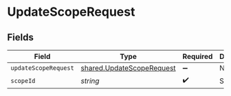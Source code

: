 # UpdateScopeRequest


## Fields

| Field                                                                         | Type                                                                          | Required                                                                      | Description                                                                   |
| ----------------------------------------------------------------------------- | ----------------------------------------------------------------------------- | ----------------------------------------------------------------------------- | ----------------------------------------------------------------------------- |
| `updateScopeRequest`                                                          | [shared.UpdateScopeRequest](../../../sdk/models/shared/updatescoperequest.md) | :heavy_minus_sign:                                                            | N/A                                                                           |
| `scopeId`                                                                     | *string*                                                                      | :heavy_check_mark:                                                            | Scope ID                                                                      |